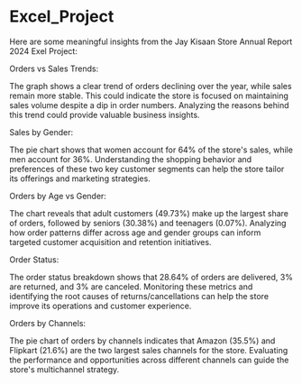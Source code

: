 # Excel_Project
Here are some meaningful insights from the Jay Kisaan Store Annual Report 2024 Exel Project:

Orders vs Sales Trends:

The graph shows a clear trend of orders declining over the year, while sales remain more stable.
This could indicate the store is focused on maintaining sales volume despite a dip in order numbers.
Analyzing the reasons behind this trend could provide valuable business insights.

Sales by Gender:

The pie chart shows that women account for 64% of the store's sales, while men account for 36%.
Understanding the shopping behavior and preferences of these two key customer segments can help the store tailor its offerings and marketing strategies.

Orders by Age vs Gender:

The chart reveals that adult customers (49.73%) make up the largest share of orders, followed by seniors (30.38%) and teenagers (0.07%).
Analyzing how order patterns differ across age and gender groups can inform targeted customer acquisition and retention initiatives.

Order Status:

The order status breakdown shows that 28.64% of orders are delivered, 3% are returned, and 3% are canceled.
Monitoring these metrics and identifying the root causes of returns/cancellations can help the store improve its operations and customer experience.

Orders by Channels:

The pie chart of orders by channels indicates that Amazon (35.5%) and Flipkart (21.6%) are the two largest sales channels for the store.
Evaluating the performance and opportunities across different channels can guide the store's multichannel strategy.
